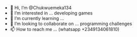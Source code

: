 - 👋 Hi, I’m @Chukwuemeka134
- 👀 I’m interested in ... developing games
- 🌱 I’m currently learning ...
- 💞️ I’m looking to collaborate on ... programming challenges
- 📫 How to reach me ... (whatsapp +2349134061810)

<!---
Chukwuemeka134/Chukwuemeka134 is a ✨ special ✨ repository because its `README.md` (this file) appears on your GitHub profile.
You can click the Preview link to take a look at your changes.
--->

